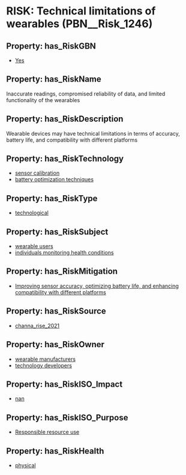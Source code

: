 # RISK: __Technical limitations of wearables__ (PBN__Risk_1246)

## Property: has_RiskGBN

* [Yes](PBN__RiskGBN_1)

## Property: has_RiskName

Inaccurate readings, compromised reliability of data, and limited functionality of the wearables

## Property: has_RiskDescription

Wearable devices may have technical limitations in terms of accuracy, battery life, and compatibility with different platforms

## Property: has_RiskTechnology

* [sensor calibration](PBN__Technology_348)
* [battery optimization techniques](PBN__Technology_349)

## Property: has_RiskType

* [technological](PBN__RiskType_5)

## Property: has_RiskSubject

* [wearable users](PBN__Stakeholder_374)
* [individuals monitoring health conditions](PBN__Stakeholder_762)

## Property: has_RiskMitigation

* [Improving sensor accuracy, optimizing battery life, and enhancing compatibility with different platforms](PBN__RiskMitigation_1706)

## Property: has_RiskSource

* [channa_rise_2021](PBN__Article_99)

## Property: has_RiskOwner

* [wearable manufacturers](PBN__Stakeholder_761)
* [technology developers](PBN__Stakeholder_763)

## Property: has_RiskISO_Impact

* [nan](PBN__RiskISO_Purpose_3)

## Property: has_RiskISO_Purpose

* [Responsible resource use](PBN__RiskISO_Impact_4)

## Property: has_RiskHealth

* [physical](PBN__RiskHealth_0)

